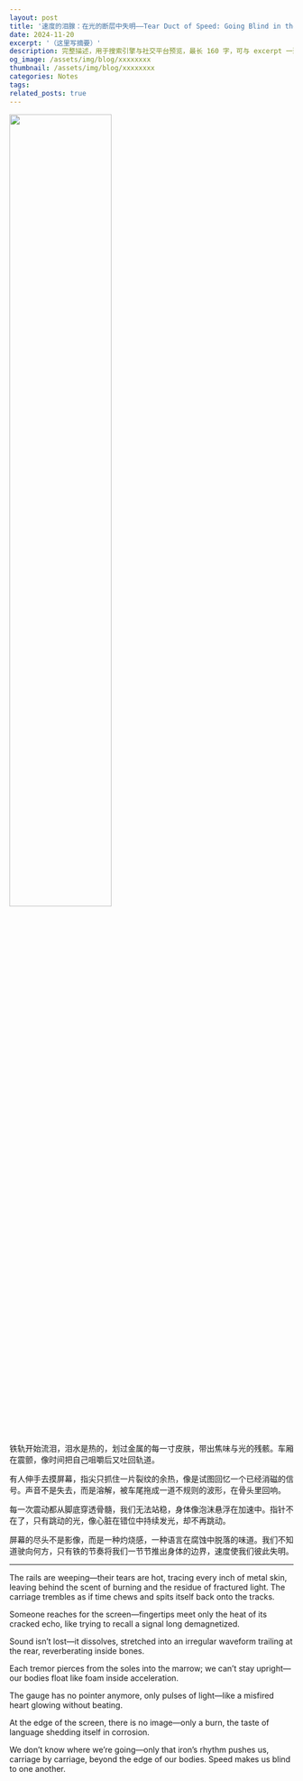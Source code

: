 ```yaml
---
layout: post
title: '速度的泪腺：在光的断层中失明——Tear Duct of Speed: Going Blind in the Faultline of Light'
date: 2024-11-20
excerpt: '（这里写摘要）'
description: 完整描述，用于搜索引擎与社交平台预览，最长 160 字，可与 excerpt 一致
og_image: /assets/img/blog/xxxxxxxx
thumbnail: /assets/img/blog/xxxxxxxx
categories: Notes
tags: 
related_posts: true
---
```


<img src="{{ '/assets/img/blog/xxxxxxxx' | relative_url }}" style="width:60%;">

铁轨开始流泪，泪水是热的，划过金属的每一寸皮肤，带出焦味与光的残骸。车厢在震颤，像时间把自己咀嚼后又吐回轨道。

有人伸手去摸屏幕，指尖只抓住一片裂纹的余热，像是试图回忆一个已经消磁的信号。声音不是失去，而是溶解，被车尾拖成一道不规则的波形，在骨头里回响。

每一次震动都从脚底穿透骨髓，我们无法站稳，身体像泡沫悬浮在加速中。指针不在了，只有跳动的光，像心脏在错位中持续发光，却不再跳动。

屏幕的尽头不是影像，而是一种灼烧感，一种语言在腐蚀中脱落的味道。我们不知道驶向何方，只有铁的节奏将我们一节节推出身体的边界，速度使我们彼此失明。

---

The rails are weeping—their tears are hot, tracing every inch of metal skin, leaving behind the scent of burning and the residue of fractured light. The carriage trembles as if time chews and spits itself back onto the tracks.

Someone reaches for the screen—fingertips meet only the heat of its cracked echo, like trying to recall a signal long demagnetized.

Sound isn’t lost—it dissolves, stretched into an irregular waveform trailing at the rear, reverberating inside bones.

Each tremor pierces from the soles into the marrow; we can’t stay upright—our bodies float like foam inside acceleration.

The gauge has no pointer anymore, only pulses of light—like a misfired heart glowing without beating.

At the edge of the screen, there is no image—only a burn, the taste of language shedding itself in corrosion.

We don’t know where we’re going—only that iron’s rhythm pushes us, carriage by carriage, beyond the edge of our bodies. Speed makes us blind to one another.